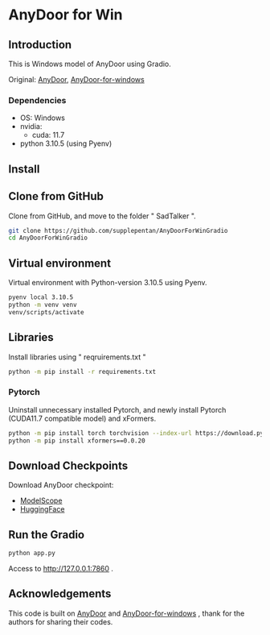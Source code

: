 # AnyDoor for Win

## Introduction

This is Windows model of AnyDoor using Gradio.

Original: [AnyDoor](https://github.com/damo-vilab/AnyDoor), [AnyDoor-for-windows](https://github.com/sdbds/AnyDoor-for-windows)

### Dependencies

- OS: Windows
- nvidia:
  - cuda: 11.7
- python 3.10.5 (using Pyenv)

## Install

## Clone from GitHub

Clone from GitHub, and move to the folder " SadTalker ".

```bash
git clone https://github.com/supplepentan/AnyDoorForWinGradio
cd AnyDoorForWinGradio
```

## Virtual environment

Virtual environment with Python-version 3.10.5 using Pyenv.

```bash
pyenv local 3.10.5
python -m venv venv
venv/scripts/activate
```

## Libraries

Install libraries using " reqruirements.txt "

```bash
python -m pip install -r requirements.txt
```

### Pytorch

Uninstall unnecessary installed Pytorch, and newly install Pytorch (CUDA11.7 compatible model) and xFormers.

```bash
python -m pip install torch torchvision --index-url https://download.pytorch.org/whl/cu117
python -m pip install xformers==0.0.20
```

## Download Checkpoints

Download AnyDoor checkpoint:

- [ModelScope](https://modelscope.cn/models/damo/AnyDoor/files)
- [HuggingFace](https://huggingface.co/spaces/xichenhku/AnyDoor/tree/main)

## Run the Gradio

```bash
python app.py
```

Access to http://127.0.0.1:7860 .

## Acknowledgements

This code is built on [AnyDoor](https://github.com/damo-vilab/AnyDoor) and [AnyDoor-for-windows](https://github.com/sdbds/AnyDoor-for-windows) , thank for the authors for sharing their codes.
